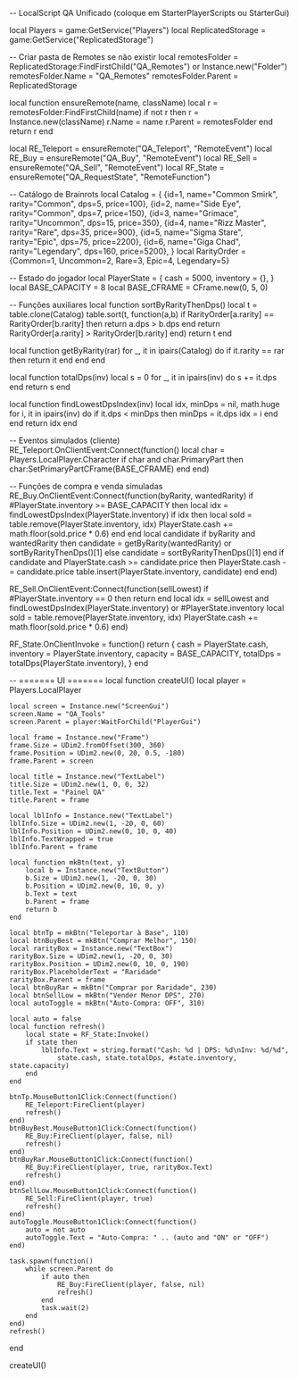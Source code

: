 -- LocalScript QA Unificado (coloque em StarterPlayerScripts ou StarterGui)

local Players = game:GetService("Players")
local ReplicatedStorage = game:GetService("ReplicatedStorage")

-- Criar pasta de Remotes se não existir
local remotesFolder = ReplicatedStorage:FindFirstChild("QA_Remotes") or Instance.new("Folder")
remotesFolder.Name = "QA_Remotes"
remotesFolder.Parent = ReplicatedStorage

local function ensureRemote(name, className)
    local r = remotesFolder:FindFirstChild(name)
    if not r then
        r = Instance.new(className)
        r.Name = name
        r.Parent = remotesFolder
    end
    return r
end

local RE_Teleport = ensureRemote("QA_Teleport", "RemoteEvent")
local RE_Buy = ensureRemote("QA_Buy", "RemoteEvent")
local RE_Sell = ensureRemote("QA_Sell", "RemoteEvent")
local RF_State = ensureRemote("QA_RequestState", "RemoteFunction")

-- Catálogo de Brainrots
local Catalog = {
    {id=1, name="Common Smirk", rarity="Common", dps=5, price=100},
    {id=2, name="Side Eye", rarity="Common", dps=7, price=150},
    {id=3, name="Grimace", rarity="Uncommon", dps=15, price=350},
    {id=4, name="Rizz Master", rarity="Rare", dps=35, price=900},
    {id=5, name="Sigma Stare", rarity="Epic", dps=75, price=2200},
    {id=6, name="Giga Chad", rarity="Legendary", dps=160, price=5200},
}
local RarityOrder = {Common=1, Uncommon=2, Rare=3, Epic=4, Legendary=5}

-- Estado do jogador
local PlayerState = {
    cash = 5000,
    inventory = {},
}
local BASE_CAPACITY = 8
local BASE_CFRAME = CFrame.new(0, 5, 0)

-- Funções auxiliares
local function sortByRarityThenDps()
    local t = table.clone(Catalog)
    table.sort(t, function(a,b)
        if RarityOrder[a.rarity] == RarityOrder[b.rarity] then
            return a.dps > b.dps
        end
        return RarityOrder[a.rarity] > RarityOrder[b.rarity]
    end)
    return t
end

local function getByRarity(rar)
    for _, it in ipairs(Catalog) do
        if it.rarity == rar then return it end
    end
end

local function totalDps(inv)
    local s = 0
    for _, it in ipairs(inv) do s += it.dps end
    return s
end

local function findLowestDpsIndex(inv)
    local idx, minDps = nil, math.huge
    for i, it in ipairs(inv) do
        if it.dps < minDps then
            minDps = it.dps
            idx = i
        end
    end
    return idx
end

-- Eventos simulados (cliente)
RE_Teleport.OnClientEvent:Connect(function()
    local char = Players.LocalPlayer.Character
    if char and char.PrimaryPart then
        char:SetPrimaryPartCFrame(BASE_CFRAME)
    end
end)

-- Funções de compra e venda simuladas
RE_Buy.OnClientEvent:Connect(function(byRarity, wantedRarity)
    if #PlayerState.inventory >= BASE_CAPACITY then
        local idx = findLowestDpsIndex(PlayerState.inventory)
        if idx then
            local sold = table.remove(PlayerState.inventory, idx)
            PlayerState.cash += math.floor(sold.price * 0.6)
        end
    end
    local candidate
    if byRarity and wantedRarity then
        candidate = getByRarity(wantedRarity) or sortByRarityThenDps()[1]
    else
        candidate = sortByRarityThenDps()[1]
    end
    if candidate and PlayerState.cash >= candidate.price then
        PlayerState.cash -= candidate.price
        table.insert(PlayerState.inventory, candidate)
    end
end)

RE_Sell.OnClientEvent:Connect(function(sellLowest)
    if #PlayerState.inventory == 0 then return end
    local idx = sellLowest and findLowestDpsIndex(PlayerState.inventory) or #PlayerState.inventory
    local sold = table.remove(PlayerState.inventory, idx)
    PlayerState.cash += math.floor(sold.price * 0.6)
end)

RF_State.OnClientInvoke = function()
    return {
        cash = PlayerState.cash,
        inventory = PlayerState.inventory,
        capacity = BASE_CAPACITY,
        totalDps = totalDps(PlayerState.inventory),
    }
end

-- ======= UI =======
local function createUI()
    local player = Players.LocalPlayer

    local screen = Instance.new("ScreenGui")
    screen.Name = "QA_Tools"
    screen.Parent = player:WaitForChild("PlayerGui")

    local frame = Instance.new("Frame")
    frame.Size = UDim2.fromOffset(300, 360)
    frame.Position = UDim2.new(0, 20, 0.5, -180)
    frame.Parent = screen

    local title = Instance.new("TextLabel")
    title.Size = UDim2.new(1, 0, 0, 32)
    title.Text = "Painel QA"
    title.Parent = frame

    local lblInfo = Instance.new("TextLabel")
    lblInfo.Size = UDim2.new(1, -20, 0, 60)
    lblInfo.Position = UDim2.new(0, 10, 0, 40)
    lblInfo.TextWrapped = true
    lblInfo.Parent = frame

    local function mkBtn(text, y)
        local b = Instance.new("TextButton")
        b.Size = UDim2.new(1, -20, 0, 30)
        b.Position = UDim2.new(0, 10, 0, y)
        b.Text = text
        b.Parent = frame
        return b
    end

    local btnTp = mkBtn("Teleportar à Base", 110)
    local btnBuyBest = mkBtn("Comprar Melhor", 150)
    local rarityBox = Instance.new("TextBox")
    rarityBox.Size = UDim2.new(1, -20, 0, 30)
    rarityBox.Position = UDim2.new(0, 10, 0, 190)
    rarityBox.PlaceholderText = "Raridade"
    rarityBox.Parent = frame
    local btnBuyRar = mkBtn("Comprar por Raridade", 230)
    local btnSellLow = mkBtn("Vender Menor DPS", 270)
    local autoToggle = mkBtn("Auto-Compra: OFF", 310)

    local auto = false
    local function refresh()
        local state = RF_State:Invoke()
        if state then
            lblInfo.Text = string.format("Cash: %d | DPS: %d\nInv: %d/%d",
                state.cash, state.totalDps, #state.inventory, state.capacity)
        end
    end

    btnTp.MouseButton1Click:Connect(function()
        RE_Teleport:FireClient(player)
        refresh()
    end)
    btnBuyBest.MouseButton1Click:Connect(function()
        RE_Buy:FireClient(player, false, nil)
        refresh()
    end)
    btnBuyRar.MouseButton1Click:Connect(function()
        RE_Buy:FireClient(player, true, rarityBox.Text)
        refresh()
    end)
    btnSellLow.MouseButton1Click:Connect(function()
        RE_Sell:FireClient(player, true)
        refresh()
    end)
    autoToggle.MouseButton1Click:Connect(function()
        auto = not auto
        autoToggle.Text = "Auto-Compra: " .. (auto and "ON" or "OFF")
    end)

    task.spawn(function()
        while screen.Parent do
            if auto then
                RE_Buy:FireClient(player, false, nil)
                refresh()
            end
            task.wait(2)
        end
    end)
    refresh()
end

createUI()
